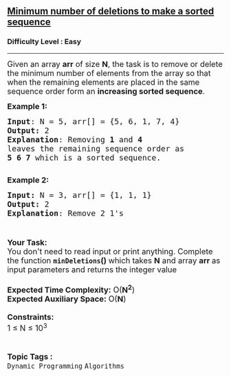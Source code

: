 <h2><a href="https://practice.geeksforgeeks.org/problems/minimum-number-of-deletions-to-make-a-sorted-sequence3248/1?utm_source=gfg&utm_medium=article&utm_campaign=bottom_sticky_on_article">Minimum number of deletions to make a sorted sequence</a></h2><h3>Difficulty Level : Easy</h3><hr><div class="problems_problem_content__Xm_eO"><p><span style="font-size:18px">Given an array <strong>arr</strong> of size <strong>N</strong>, the task is to remove or delete the minimum number of elements from the array so that when the remaining elements are placed in the same sequence order form an <strong>increasing sorted sequence</strong>.</span></p>

<p><span style="font-size:18px"><strong>Example 1:</strong></span></p>

<pre><span style="font-size:18px"><strong>Input</strong>: N = 5, arr[] = {5, 6, 1, 7, 4}
<strong>Output:</strong> 2
<strong>Explanation</strong>: Removing <strong>1</strong> and <strong>4</strong>
leaves the remaining sequence order as
<strong>5 6 7</strong> which is a sorted sequence.</span></pre>

<div>&nbsp;</div>

<div><span style="font-size:18px"><strong>Example 2:</strong></span></div>

<pre><span style="font-size:18px"><strong>Input: </strong>N = 3, arr[] = {1, 1, 1}
<strong>Output: </strong>2
<strong>Explanation</strong>: Remove 2 1's
</span>
</pre>

<p><br>
<span style="font-size:18px"><strong>Your Task:&nbsp;&nbsp;</strong><br>
You don't need to read input or print anything. Complete the function <strong><code>minDeletions</code>()&nbsp;</strong>which takes <strong>N</strong> and array <strong>arr </strong>as input parameters and returns the integer value<br>
<br>
<strong>Expected Time Complexity:</strong> O(<strong>N<sup>2</sup></strong>)<br>
<strong>Expected Auxiliary Space:</strong> O(<strong>N</strong>)<br>
<br>
<strong>Constraints:</strong><br>
1 ≤ N ≤ 10<sup>3</sup></span></p>
</div><br><p><span style=font-size:18px><strong>Topic Tags : </strong><br><code>Dynamic Programming</code>&nbsp;<code>Algorithms</code>&nbsp;